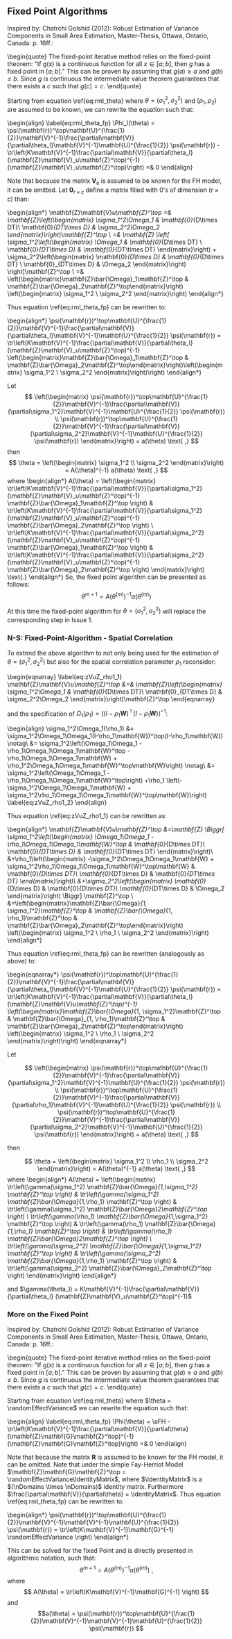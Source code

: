 ## Fixed Point Algorithms

Inspired by: Chatrchi Golshid (2012): Robust Estimation of Variance Components
in Small Area Estimation, Master-Thesis, Ottawa, Ontario, Canada: p. 16ff.:

\begin{quote}
The fixed-point iterative method relies on the fixed-point theorem:
"If g(x) is a continuous function for all $x \in [a; b]$, then $g$ has a fixed
point in $[a; b]$." This can be proven by assuming that $g(a)\geq a$ and
$g(b)\leq b$. Since $g$ is continuous the intermediate value theorem guarantees
that there exists a $c$ such that $g(c) = c$.
\end{quote}

Starting from equation \ref{eq:rml_theta} where $\theta = (\sigma_1^2,
\sigma_2^2)$ and $(\rho_1, \rho_2)$ are assumed to be known, we can rewrite the
equation such that:

\begin{align}
\label{eq:rml_theta_fp}
\Phi_l(\theta) = \psi(\mathbf{r})^\top\mathbf{U}^{\frac{1}{2}}\mathbf{V}^{-1}\frac{\partial\mathbf{V}}{\partial\theta_l}\mathbf{V}^{-1}\mathbf{U}^{\frac{1}{2}} \psi(\mathbf{r}) - \tr\left(K\mathbf{V}^{-1}\frac{\partial\mathbf{V}}{\partial\theta_l} (\mathbf{Z}\mathbf{V}_u\mathbf{Z}^\top)^{-1} (\mathbf{Z}\mathbf{V}_u\mathbf{Z}^\top)\right) =& 0
\end{align}

Note that because the matrix $\mathbf{V}_e$ is assumed to be known for the FH
model, it can be omitted. Let $\mathbf{0}_{r\times c}$ define a matrix filled
with 0's of dimension $(r \times c)$ than:

\begin{align*}
\mathbf{Z}\mathbf{V}_u\mathbf{Z}^\top =& \mathbf{Z}\left(\begin{matrix}
\sigma_1^2\Omega_1 & \mathbf{0}_{D\times DT}\\
\mathbf{0}_{DT\times D} &  \sigma_2^2\Omega_2
\end{matrix}\right)\mathbf{Z}^\top \\
=& \mathbf{Z}
\left[
\sigma_1^2\left(\begin{matrix}
\Omega_1 & \mathbf{0}_{D\times DT} \\
\mathbf{0}_{DT\times D} &  \mathbf{0}_{DT\times DT}
\end{matrix}\right) + 
\sigma_2^2\left(\begin{matrix}
\mathbf{0}_{D\times D} & \mathbf{0}_{D\times DT} \\
\mathbf{0}_{DT\times D} & \Omega_2
\end{matrix}\right)
\right]\mathbf{Z}^\top \\
=& \left(\begin{matrix}\mathbf{Z}\bar{\Omega}_1\mathbf{Z}^\top & \mathbf{Z}\bar{\Omega}_2\mathbf{Z}^\top\end{matrix}\right)
\left(\begin{matrix}
\sigma_1^2 \\
\sigma_2^2
\end{matrix}\right)
\end{align*}

Thus equation \ref{eq:rml_theta_fp} can be rewritten to:

\begin{align*}
\psi(\mathbf{r})^\top\mathbf{U}^{\frac{1}{2}}\mathbf{V}^{-1}\frac{\partial\mathbf{V}}{\partial\theta_l}\mathbf{V}^{-1}\mathbf{U}^{\frac{1}{2}} \psi(\mathbf{r}) = \tr\left(K\mathbf{V}^{-1}\frac{\partial\mathbf{V}}{\partial\theta_l} (\mathbf{Z}\mathbf{V}_u\mathbf{Z}^\top)^{-1} \left(\begin{matrix}\mathbf{Z}\bar{\Omega}_1\mathbf{Z}^\top & \mathbf{Z}\bar{\Omega}_2\mathbf{Z}^\top\end{matrix}\right)\left(\begin{matrix}
\sigma_1^2 \\
\sigma_2^2
\end{matrix}\right)\right)
\end{align*}

Let
$$
\left(\begin{matrix}
\psi(\mathbf{r})^\top\mathbf{U}^{\frac{1}{2}}\mathbf{V}^{-1}\frac{\partial\mathbf{V}}{\partial\sigma_1^2}\mathbf{V}^{-1}\mathbf{U}^{\frac{1}{2}} \psi(\mathbf{r}) \\
\psi(\mathbf{r})^\top\mathbf{U}^{\frac{1}{2}}\mathbf{V}^{-1}\frac{\partial\mathbf{V}}{\partial\sigma_2^2}\mathbf{V}^{-1}\mathbf{U}^{\frac{1}{2}} \psi(\mathbf{r})
\end{matrix}\right)
= a(\theta) \text{ ,}
$$
then
$$
\theta = \left(\begin{matrix}
\sigma_1^2 \\
\sigma_2^2
\end{matrix}\right) = A(\theta)^{-1} a(\theta) \text{ ,}
$$
where
\begin{align*}
A(\theta) = \left(\begin{matrix}
\tr\left(K\mathbf{V}^{-1}\frac{\partial\mathbf{V}}{\partial\sigma_1^2} (\mathbf{Z}\mathbf{V}_u\mathbf{Z}^\top)^{-1} \mathbf{Z}\bar{\Omega}_1\mathbf{Z}^\top \right) &
\tr\left(K\mathbf{V}^{-1}\frac{\partial\mathbf{V}}{\partial\sigma_1^2} (\mathbf{Z}\mathbf{V}_u\mathbf{Z}^\top)^{-1} \mathbf{Z}\bar{\Omega}_2\mathbf{Z}^\top \right) \\
\tr\left(K\mathbf{V}^{-1}\frac{\partial\mathbf{V}}{\partial\sigma_2^2} (\mathbf{Z}\mathbf{V}_u\mathbf{Z}^\top)^{-1} \mathbf{Z}\bar{\Omega}_1\mathbf{Z}^\top \right) &
\tr\left(K\mathbf{V}^{-1}\frac{\partial\mathbf{V}}{\partial\sigma_2^2} (\mathbf{Z}\mathbf{V}_u\mathbf{Z}^\top)^{-1} \mathbf{Z}\bar{\Omega}_2\mathbf{Z}^\top \right)
\end{matrix}\right) \text{.}
\end{align*}
So, the fixed point algorithm can be presented as follows:
$$
\theta^{m+1} = A(\theta^{(m)})^{-1} a(\theta^{(m)})
$$

At this time the fixed-point algorithm for $\theta = (\sigma_1^2, \sigma_2^2)$ will replace the corresponding step in Issue 1.

### N-S: Fixed-Point-Algorithm - Spatial Correlation

To extend the above algorithm to not only being used for the estimation of
$\theta = (\sigma_1^2, \sigma_2^2)$ but also for the spatial correlation
parameter $\rho_1$ reconsider:

\begin{eqnarray}
\label{eq:zVuZ_rho1_1}
\mathbf{Z}\mathbf{V}_u\mathbf{Z}^\top &=& \mathbf{Z}\left(\begin{matrix}
\sigma_1^2\Omega_1 & \mathbf{0}_{D\times DT}\\
\mathbf{0}_{DT\times D} &  \sigma_2^2\Omega_2
\end{matrix}\right)\mathbf{Z}^\top
\end{eqnarray}

and the specification of $\Omega_1(\rho_1) = \left((I-\rho_1\mathbf{W})^\top(I-\rho_1\mathbf{W})\right)^{-1}$:

\begin{align}
\sigma_1^2\Omega_1(\rho_1) &= \sigma_1^2\Omega_1\Omega_1(I-\rho_1\mathbf{W})^\top(I-\rho_1\mathbf{W}) \notag\\
&= \sigma_1^2\left(\Omega_1\Omega_1 -\rho_1\Omega_1\Omega_1\mathbf{W}^\top -\rho_1\Omega_1\Omega_1\mathbf{W} + \rho_1^2\Omega_1\Omega_1\mathbf{W}^\top\mathbf{W}\right) \notag\\
&= \sigma_1^2\left(\Omega_1\Omega_1 -\rho_1\Omega_1\Omega_1\mathbf{W}^\top\right) +\rho_1 \left(-\sigma_1^2\Omega_1\Omega_1\mathbf{W} + \sigma_1^2\rho_1\Omega_1\Omega_1\mathbf{W}^\top\mathbf{W}\right) \label{eq:zVuZ_rho1_2}
\end{align}

Thus equation \ref{eq:zVuZ_rho1_1} can be rewritten as:

\begin{align*}
\mathbf{Z}\mathbf{V}_u\mathbf{Z}^\top
&=\mathbf{Z}
\Biggr[
\sigma_1^2\left(\begin{matrix}
\Omega_1\Omega_1 -\rho_1\Omega_1\Omega_1\mathbf{W}^\top & \mathbf{0}_{D\times DT}\\
\mathbf{0}_{DT\times D} &  \mathbf{0}_{DT\times DT}
\end{matrix}\right)\\
&+\rho_1\left(\begin{matrix}
-\sigma_1^2\Omega_1\Omega_1\mathbf{W} + \sigma_1^2\rho_1\Omega_1\Omega_1\mathbf{W}^\top\mathbf{W} & \mathbf{0}_{D\times DT}\\
\mathbf{0}_{DT\times D} &  \mathbf{0}_{DT\times DT}
\end{matrix}\right)\\
&+\sigma_2^2\left(\begin{matrix}
\mathbf{0}_{D\times D} & \mathbf{0}_{D\times DT}\\
\mathbf{0}_{DT\times D} & \Omega_2
\end{matrix}\right)
\Biggr]
\mathbf{Z}^\top \\
&=\left(\begin{matrix}\mathbf{Z}\bar{\Omega}_{1, \sigma_1^2}\mathbf{Z}^\top & 
\mathbf{Z}\bar{\Omega}_{1, \rho_1}\mathbf{Z}^\top & \mathbf{Z}\bar{\Omega}_2\mathbf{Z}^\top\end{matrix}\right)
\left(\begin{matrix}
\sigma_1^2 \\
\rho_1 \\
\sigma_2^2
\end{matrix}\right)
\end{align*}

Thus equation \ref{eq:rml_theta_fp} can be rewritten (analogously as above) to:

\begin{eqnarray*}
\psi(\mathbf{r})^\top\mathbf{U}^{\frac{1}{2}}\mathbf{V}^{-1}\frac{\partial\mathbf{V}}{\partial\theta_l}\mathbf{V}^{-1}\mathbf{U}^{\frac{1}{2}} \psi(\mathbf{r}) = \tr\left(K\mathbf{V}^{-1}\frac{\partial\mathbf{V}}{\partial\theta_l} (\mathbf{Z}\mathbf{V}_u\mathbf{Z}^\top)^{-1} \left(\begin{matrix}\mathbf{Z}\bar{\Omega}_{1, \sigma_1^2}\mathbf{Z}^\top & 
\mathbf{Z}\bar{\Omega}_{1, \rho_1}\mathbf{Z}^\top & \mathbf{Z}\bar{\Omega}_2\mathbf{Z}^\top\end{matrix}\right)
\left(\begin{matrix}
\sigma_1^2 \\
\rho_1 \\
\sigma_2^2
\end{matrix}\right)\right)
\end{eqnarray*}

Let

$$
\left(\begin{matrix}
\psi(\mathbf{r})^\top\mathbf{U}^{\frac{1}{2}}\mathbf{V}^{-1}\frac{\partial\mathbf{V}}{\partial\sigma_1^2}\mathbf{V}^{-1}\mathbf{U}^{\frac{1}{2}} \psi(\mathbf{r}) \\
\psi(\mathbf{r})^\top\mathbf{U}^{\frac{1}{2}}\mathbf{V}^{-1}\frac{\partial\mathbf{V}}{\partial\rho_1}\mathbf{V}^{-1}\mathbf{U}^{\frac{1}{2}} \psi(\mathbf{r}) \\
\psi(\mathbf{r})^\top\mathbf{U}^{\frac{1}{2}}\mathbf{V}^{-1}\frac{\partial\mathbf{V}}{\partial\sigma_2^2}\mathbf{V}^{-1}\mathbf{U}^{\frac{1}{2}} \psi(\mathbf{r})
\end{matrix}\right)
= a(\theta) \text{ ,}
$$

then

$$
\theta = \left(\begin{matrix}
\sigma_1^2 \\
\rho_1 \\
\sigma_2^2
\end{matrix}\right) = A(\theta)^{-1} a(\theta) \text{ ,}
$$
where
\begin{align*}
A(\theta) = \left(\begin{matrix}
\tr\left(\gamma(\sigma_1^2) \mathbf{Z}\bar{\Omega}_{1,\sigma_1^2} \mathbf{Z}^\top \right) & \tr\left(\gamma(\sigma_1^2) \mathbf{Z}\bar{\Omega}_{1,\rho_1} \mathbf{Z}^\top \right) &
\tr\left(\gamma(\sigma_1^2) \mathbf{Z}\bar{\Omega}_2\mathbf{Z}^\top \right) \\
\tr\left(\gamma(\rho_1) \mathbf{Z}\bar{\Omega}_{1,\sigma_1^2} \mathbf{Z}^\top \right) & \tr\left(\gamma(\rho_1) \mathbf{Z}\bar{\Omega}_{1,\rho_1} \mathbf{Z}^\top \right) &
\tr\left(\gamma(\rho_1) \mathbf{Z}\bar{\Omega}_2\mathbf{Z}^\top \right) \\
\tr\left(\gamma(\sigma_2^2) \mathbf{Z}\bar{\Omega}_{1,\sigma_1^2} \mathbf{Z}^\top \right) & \tr\left(\gamma(\sigma_2^2) \mathbf{Z}\bar{\Omega}_{1,\rho_1} \mathbf{Z}^\top \right) &
\tr\left(\gamma(\sigma_2^2) \mathbf{Z}\bar{\Omega}_2\mathbf{Z}^\top \right)
\end{matrix}\right)
\end{align*}

and $\gamma(\theta_l) = K\mathbf{V}^{-1}\frac{\partial\mathbf{V}}{\partial\theta_l} (\mathbf{Z}\mathbf{V}_u\mathbf{Z}^\top)^{-1}$

### More on the Fixed Point

Inspired by: Chatrchi Golshid (2012): Robust Estimation of Variance Components
in Small Area Estimation, Master-Thesis, Ottawa, Ontario, Canada: p. 16ff.:

\begin{quote}
The fixed-point iterative method relies on the fixed-point theorem: "If g(x) is
a continuous function for all $x \in [a; b]$, then $g$ has a fixed point in $[a;
b]$." This can be proven by assuming that $g(a)\geq a$ and $g(b)\leq b$. Since
$g$ is continuous the intermediate value theorem guarantees that there exists a
$c$ such that $g(c) = c$.
\end{quote}

Starting from equation \ref{eq:rml_theta} where $\theta = \randomEffectVariance$
we can rewrite the equation such that:

\begin{align}
\label{eq:rml_theta_fp}
\Phi(\theta) = \aFH - \tr\left(K\mathbf{V}^{-1}\frac{\partial\mathbf{V}}{\partial\theta} (\mathbf{Z}\mathbf{G}\mathbf{Z}^\top)^{-1} (\mathbf{Z}\mathbf{G}\mathbf{Z}^\top)\right) =& 0
\end{align}

Note that because the matrix $\mathbf{R}$ is assumed to be known for the FH model, it can be omitted. Note that under the simple Fay-Herriot Model $\mathbf{Z}\mathbf{G}\mathbf{Z}^\top = \randomEffectVariance\IdentityMatrix$, where $\IdentityMatrix$ is a $(\nDomains \times \nDomains)$ identity matrix. Furthermore $\frac{\partial\mathbf{V}}{\partial\theta} = \IdentityMatrix$. Thus equation \ref{eq:rml_theta_fp} can be rewritten to:

\begin{align*}
\psi(\mathbf{r})^\top\mathbf{U}^{\frac{1}{2}}\mathbf{V}^{-1}\mathbf{V}^{-1}\mathbf{U}^{\frac{1}{2}} \psi(\mathbf{r}) = \tr\left(K\mathbf{V}^{-1}\mathbf{G}^{-1} \randomEffectVariance \right)
\end{align*}

This can be solved for the fixed Point and is directly presented in algorithmic
notation, such that:
$$
\theta^{m+1} = A(\theta^{(m)})^{-1} a(\theta^{(m)}) \text{ ,}
$$
where 
$$
A(\theta) = \tr\left(K\mathbf{V}^{-1}\mathbf{G}^{-1} \right)
$$
and
$$a(\theta) = \psi(\mathbf{r})^\top\mathbf{U}^{\frac{1}{2}}\mathbf{V}^{-1}\mathbf{V}^{-1}\mathbf{U}^{\frac{1}{2}} \psi(\mathbf{r})
$$

